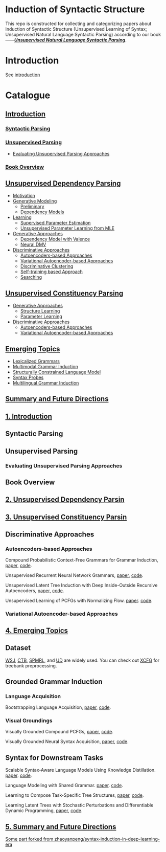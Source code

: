 # Induction of Syntactic Structure
This repo is constructed for collecting and categorizing papers about Induction of Syntactic Structure (Unsupervised Learning of Syntax; Unsupervised Natural Language Syntactic Parsing) according to our book——[_**Unsupervised Natural Language Syntactic Parsing**_](https://xx).
# Introduction
See [introduction](/introduction.tex) 

# Catalogue
## [Introduction](#1)
### [Syntactic Parsing](#1.1)
### [Unsupervised Parsing](#1.2)
  - [Evaluating Unsupervised Parsing Approaches](#1.2.1)

### [Book Overview](#1.3)

## [Unsupervised Dependency Parsing](#2)
* [Motivation](#2.1)
* [Generative Modeling](#2.2)
  - [Preliminary](#2.2.1)
  - [Dependency Models](#2.2.2)
* [Learning](#2.3)
  - [Supervised Parameter Estimation](#2.3.1)
  - [Unsupervised Parameter Learning from MLE](#2.3.2)
* [Generative Approaches](#2.4)
  - [Dependency Model with Valence](#2.4.1)
  - [Neural DMV](#2.4.2)
* [Discriminative Approaches](#2.5)
  - [Autoencoders-based Approaches](#2.5.1)
  - [Variational Autoencoder-based Approaches](#2.5.2)
  - [Discriminative Clustering](#2.5.3)
  - [Self-training based Approach](#2.5.4)
  - [Searching](#2.5.5)

## [Unsupervised Constituency Parsing](#3)
* [Generative Approaches](#3.1)
  - [Structure Learning](#3.1.1)
  - [Parameter Learning](#3.1.2)
* [Discriminative Approaches](#3.2)
  - [Autoencoders-based Approaches](#3.2.1)
  - [Variational Autoencoder-based Approaches](#3.2.2)

## [Emerging Topics](#4)
* [Lexicalized Grammars](#4.1)
* [Multimodal Grammar Induction](#4.2)
* [Structurally Constrained Language Model](#4.3)
* [Syntax Probes](#4.4)
* [Multilingual Grammar Induction](#4.5)

## [Summary and Future Directions](#5)


## [1. Introduction](#6)

<p id="1"></p >

## Syntactic Parsing
<p id="1.1"></p >

## Unsupervised Parsing
<p id="1.2"></p >

### Evaluating Unsupervised Parsing Approaches
<p id="1.2.1"></p >

## Book Overview
<p id="1.3"></p >

## [2. Unsupervised Dependency Parsin](#7)
<p id="2"></p >

## [3. Unsupervised Constituency Parsin](#8)

<p id="3"></p >


## Discriminative Approaches
<p id="3.2"></p >

### Autoencoders-based Approaches
<p id="3.2.1"></p >

Compound Probabilistic Context-Free Grammars for Grammar Induction, [paper](https://arxiv.org/abs/1906.10225), [code](https://github.com/harvardnlp/compound-pcfg).

Unsupervised Recurrent Neural Network Grammars, [paper](https://arxiv.org/abs/1904.03746), [code](https://github.com/harvardnlp/urnng).

Unsupervised Latent Tree Induction with Deep Inside-Outside Recursive Autoencoders, [paper](https://arxiv.org/abs/1904.02142), [code](https://github.com/iesl/diora).

Unsupervised Learning of PCFGs with Normalizing Flow. [paper](https://www.aclweb.org/anthology/P19-1234/). [code](https://github.com/lifengjin/acl_flow).

### Variational Autoencoder-based Approaches
<p id="3.2.1"></p >

## [4. Emerging Topics](#9)
<p id="4"></p >


## Dataset

[WSJ](https://catalog.ldc.upenn.edu/LDC99T42), [CTB](https://catalog.ldc.upenn.edu/LDC2005T01), [SPMRL](https://dokufarm.phil.hhu.de/spmrl2014/), and [UD](https://universaldependencies.org/) are widely used. You can check out [XCFG](https://github.com/zhaoyanpeng/xcfg) for treebank preprocessing.



## Grounded Grammar Induction

### Language Acquisition

Bootstrapping Language Acquisition, [paper](https://doi.org/10.1016/j.cognition.2017.02.009), [code](). 

### Visual Groundings

Visually Grounded Compound PCFGs, [paper](https://arxiv.org/abs/2009.12404), [code](https://github.com/zhaoyanpeng/vpcfg).

Visually Grounded Neural Syntax Acquisition, [paper](https://arxiv.org/abs/1906.02890), [code](https://github.com/ExplorerFreda/VGNSL).

## Syntax for Downstream Tasks

Scalable Syntax-Aware Language Models Using Knowledge Distillation. [paper](https://www.aclweb.org/anthology/P19-1337/). [code](#).

Language Modeling with Shared Grammar. [paper](https://www.aclweb.org/anthology/P19-1437/). [code](#).

Learning to Compose Task-Specific Tree Structures, [paper](https://arxiv.org/abs/1707.02786), [code](https://github.com/jihunchoi/unsupervised-treelstm).

Learning Latent Trees with Stochastic Perturbations and Differentiable Dynamic Programming, [paper](https://arxiv.org/abs/1906.09992), [code](https://github.com/FilippoC/diffdp).

## [5. Summary and Future Directions](#10)
<p id="5"></p >


[Some part forked from zhaoyanpeng/syntax-induction-in-deep-learning-era](https://github.com/zhaoyanpeng/syntax-induction-in-deep-learning-era)
